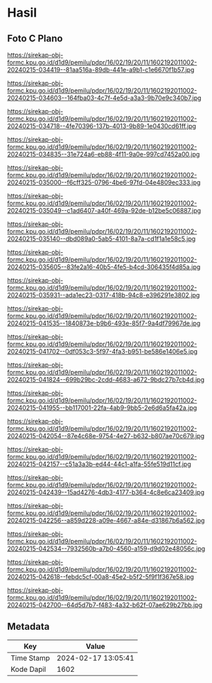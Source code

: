 # Hasil

## Foto C Plano

https://sirekap-obj-formc.kpu.go.id/d1d9/pemilu/pdpr/16/02/19/20/11/1602192011002-20240215-034419--81aa516a-89db-441e-a9b1-c1e6670f1b57.jpg

https://sirekap-obj-formc.kpu.go.id/d1d9/pemilu/pdpr/16/02/19/20/11/1602192011002-20240215-034603--164fba03-4c7f-4e5d-a3a3-9b70e9c340b7.jpg

https://sirekap-obj-formc.kpu.go.id/d1d9/pemilu/pdpr/16/02/19/20/11/1602192011002-20240215-034718--4fe70396-137b-4013-9b89-1e0430cd61ff.jpg

https://sirekap-obj-formc.kpu.go.id/d1d9/pemilu/pdpr/16/02/19/20/11/1602192011002-20240215-034835--31e724a6-eb88-4f11-9a0e-997cd7452a00.jpg

https://sirekap-obj-formc.kpu.go.id/d1d9/pemilu/pdpr/16/02/19/20/11/1602192011002-20240215-035000--f6cff325-0796-4be6-97fd-04e4809ec333.jpg

https://sirekap-obj-formc.kpu.go.id/d1d9/pemilu/pdpr/16/02/19/20/11/1602192011002-20240215-035049--c1ad6407-a40f-469a-92de-b12be5c06887.jpg

https://sirekap-obj-formc.kpu.go.id/d1d9/pemilu/pdpr/16/02/19/20/11/1602192011002-20240215-035140--dbd089a0-5ab5-4101-8a7a-cd1f1a1e58c5.jpg

https://sirekap-obj-formc.kpu.go.id/d1d9/pemilu/pdpr/16/02/19/20/11/1602192011002-20240215-035605--83fe2a16-40b5-4fe5-b4cd-306435f4d85a.jpg

https://sirekap-obj-formc.kpu.go.id/d1d9/pemilu/pdpr/16/02/19/20/11/1602192011002-20240215-035931--ada1ec23-0317-418b-94c8-e396291e3802.jpg

https://sirekap-obj-formc.kpu.go.id/d1d9/pemilu/pdpr/16/02/19/20/11/1602192011002-20240215-041535--1840873e-b9b6-493e-85f7-9a4df79967de.jpg

https://sirekap-obj-formc.kpu.go.id/d1d9/pemilu/pdpr/16/02/19/20/11/1602192011002-20240215-041702--0df053c3-5f97-4fa3-b951-be586e1406e5.jpg

https://sirekap-obj-formc.kpu.go.id/d1d9/pemilu/pdpr/16/02/19/20/11/1602192011002-20240215-041824--699b29bc-2cdd-4683-a672-9bdc27b7cb4d.jpg

https://sirekap-obj-formc.kpu.go.id/d1d9/pemilu/pdpr/16/02/19/20/11/1602192011002-20240215-041955--bb117001-22fa-4ab9-9bb5-2e6d6a5fa42a.jpg

https://sirekap-obj-formc.kpu.go.id/d1d9/pemilu/pdpr/16/02/19/20/11/1602192011002-20240215-042054--87e4c68e-9754-4e27-b632-b807ae70c679.jpg

https://sirekap-obj-formc.kpu.go.id/d1d9/pemilu/pdpr/16/02/19/20/11/1602192011002-20240215-042157--c51a3a3b-ed44-44c1-a1fa-55fe519d11cf.jpg

https://sirekap-obj-formc.kpu.go.id/d1d9/pemilu/pdpr/16/02/19/20/11/1602192011002-20240215-042439--15ad4276-4db3-4177-b364-4c8e6ca23409.jpg

https://sirekap-obj-formc.kpu.go.id/d1d9/pemilu/pdpr/16/02/19/20/11/1602192011002-20240215-042256--a859d228-a09e-4667-a84e-d31867b6a562.jpg

https://sirekap-obj-formc.kpu.go.id/d1d9/pemilu/pdpr/16/02/19/20/11/1602192011002-20240215-042534--7932560b-a7b0-4560-a159-d9d02e48056c.jpg

https://sirekap-obj-formc.kpu.go.id/d1d9/pemilu/pdpr/16/02/19/20/11/1602192011002-20240215-042618--febdc5cf-00a8-45e2-b5f2-5f9f1f367e58.jpg

https://sirekap-obj-formc.kpu.go.id/d1d9/pemilu/pdpr/16/02/19/20/11/1602192011002-20240215-042700--64d5d7b7-f483-4a32-b62f-07ae629b27bb.jpg


## Metadata

| Key        | Value               |
| ---------- | ------------------- |
| Time Stamp | 2024-02-17 13:05:41 |
| Kode Dapil | 1602                |



